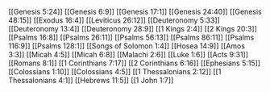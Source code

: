 [[Genesis 5:24]]
[[Genesis 6:9]]
[[Genesis 17:1]]
[[Genesis 24:40]]
[[Genesis 48:15]]
[[Exodus 16:4]]
[[Leviticus 26:12]]
[[Deuteronomy 5:33]]
[[Deuteronomy 13:4]]
[[Deuteronomy 28:9]]
[[1 Kings 2:4]]
[[2 Kings 20:3]]
[[Psalms 16:8]]
[[Psalms 26:11]]
[[Psalms 56:13]]
[[Psalms 86:11]]
[[Psalms 116:9]]
[[Psalms 128:1]]
[[Songs of Solomon 1:4]]
[[Hosea 14:9]]
[[Amos 3:3]]
[[Micah 4:5]]
[[Micah 6:8]]
[[Malachi 2:6]]
[[Luke 1:6]]
[[Acts 9:31]]
[[Romans 8:1]]
[[1 Corinthians 7:17]]
[[2 Corinthians 6:16]]
[[Ephesians 5:15]]
[[Colossians 1:10]]
[[Colossians 4:5]]
[[1 Thessalonians 2:12]]
[[1 Thessalonians 4:1]]
[[Hebrews 11:5]]
[[1 John 1:7]]
